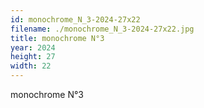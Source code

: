 ```yaml
---
id: monochrome_N_3-2024-27x22
filename: ./monochrome_N_3-2024-27x22.jpg
title: monochrome N°3
year: 2024
height: 27
width: 22
---
```


monochrome N°3
